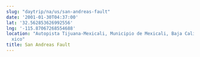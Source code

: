```yaml
---
slug: "daytrip/na/us/san-andreas-fault"
date: '2001-01-30T04:37:00'
lat: '32.562853626992556'
lng: '-115.87067268554688'
location: "Autopista Tijuana-Mexicali, Municipio de Mexicali, Baja California, M\xE9\
  xico"
title: San Andreas Fault
---
```




